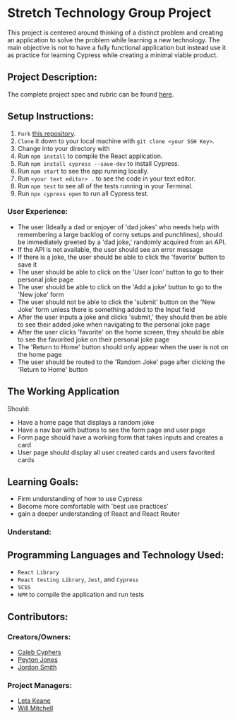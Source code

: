 # Stretch Technology Group Project
This project is centered around thinking of a distinct problem and creating an application to solve the problem while learning a new technology. The main objective is not to have a fully functional application but instead use it as practice for learning Cypress while creating a minimal viable product. 


## Project Description:
The complete project spec and rubric can be found [here](https://frontend.turing.io/projects/module-3/stretch.html).

## Setup Instructions:
  1. `Fork` [this repository](https://github.com/peytonjo/Dad-Jokes).
  1. `Clone` it down to your local machine with `git clone <your SSH Key>`.
  1. Change into your directory with 
  1. Run `npm install` to compile the React application.
  1. Run `npm install cypress --save-dev` to install Cypress.
  1. Run `npm start` to see the app running locally.
  1. Run `<your text editor> .` to see the code in your text editor.
  1. Run `npm test` to see all of the tests running in your Terminal.
  1. Run `npx cypress open` to run all Cypress test.

### User Experience:
 * The user (Ideally a dad or enjoyer of 'dad jokes' who needs help with remembering a large backlog of corny setups and punchlines), should be immediately greeted by a 'dad joke,' randomly acquired from an API.
* If the API is not available, the user should see an error message
* If there is a joke, the user should be able to click the 'favorite' button to save it
* The user should be able to click on the 'User Icon' button to go to their personal joke page
* The user should be able to click on the 'Add a joke' button to go to the 'New joke' form
* The user should not be able to click the 'submit' button on the 'New Joke' form unless there is something added to the Input field
* After the user inputs a joke and clicks 'submit,' they should then be able to see their added joke when navigating to the personal joke page
* After the user clicks 'favorite' on the home screen, they should be able to see the favorited joke on their personal joke page
* The 'Return to Home' button should only appear when the user is not on the home page
* The user should be routed to the 'Random Joke' page after clicking the 'Return to Home' button

  
## The Working Application
Should:
* Have a home page that displays a random joke
* Have a nav bar with buttons to see the form page and user page
* Form page should have a working form that takes inputs and creates a card
* User page should display all user created cards and users favorited cards


## Learning Goals:
* Firm understanding of how to use Cypress 
* Become more comfortable with 'best use practices'
* gain a deeper understanding of React and React Router 

### Understand:

  
## Programming Languages and Technology Used:
* `React Library` 
* `React testing Library`, `Jest`, and `Cypress`
* `SCSS`
* `NPM` to compile the application and run tests

## Contributors:
### Creators/Owners:
* [Caleb Cyphers](https://github.com/calebcyphers)
* [Peyton Jones](https://github.com/peytonjo)
* [Jordon Smith](https://github.com/jdxsmith)
### Project Managers:
* [Leta Keane](https://github.com/letakeane)
* [Will Mitchell](https://github.com/wvmitchell)
